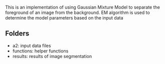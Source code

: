 This is an implementation of using Gaussian Mixture Model to separate the foreground of an image from the background. EM algorithm is used to determine the model parameters based on the input data

## Folders

- a2: input data files
- functions: helper functions
- results: results of image segmentation